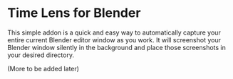 # Time Lens for Blender

This simple addon is a quick and easy way to automatically capture your entire current Blender editor window as you work. It will screenshot your Blender window silently in the background and place those screenshots in your desired directory.

(More to be added later)

